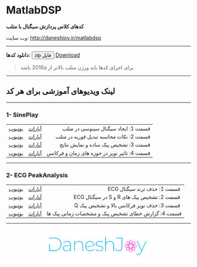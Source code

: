                                                               
# MatlabDSP
**کدهای کلاس پردازش سیگنال با متلب**


وب سایت: http://daneshjoy.ir/matlabdsp

--------------------

**دانلود کدها:** <button name="button" onclick="https://github.com/DaneshJoy/MatlabDSP/archive/master.zip">zip فایل</button> <a class="github-button" href="https://github.com/DaneshJoy/MatlabDSP/archive/master.zip" data-icon="octicon-cloud-download" data-size="large" aria-label="Download DaneshJoy/MatlabDSP on GitHub">Download</a>

> <p> &#x202b; برای اجرای کدها باید ورژن متلب بالاتر از 2016a باشد</p>

-------------------------------------

## لینک ویدیوهای آموزشی برای هر کد
-------------------------------------
  
### 1- SinePlay

||||
| :----: | :----: | -----: |
| [یوتیوب](https://youtu.be/Qfki1clmsPs) | [آپارات](https://www.aparat.com/v/kl1eE) | قسمت 1: ایجاد سیگنال سینوسی در متلب |
| [یوتیوب](https://youtu.be/27PBMl7l6sk) | [آپارات](https://www.aparat.com/v/oYOB7) | قسمت 2: نکات محاسبه تبدیل فوریه در متلب |
| [یوتیوب](https://youtu.be/yYXC3fu3Dpo) | [آپارات](https://www.aparat.com/v/B63Lo) | قسمت 3: تشخیص پیک ساده و نمایش نتایج |
| [یوتیوب](https://youtu.be/4_hRsE792kA) | [آپارات](https://www.aparat.com/v/iZROx) | قسمت 4: تاثیر نویز در حوزه های زمان و فرکانس |


-------------------------------------

### 2- ECG PeakAnalysis

||||
| :----: | :----: | -----: |
| [یوتیوب](https://youtu.be/c-qYhtngcjU) | [آپارات](https://www.aparat.com/v/ihHDt) |  &#x202b; قسمت 1: حذف ترند سیگنال ECG  |
| [یوتیوب](https://youtu.be/ASyLt3KfTBk) | [آپارات](https://www.aparat.com/v/qyzd2) |  &#x202b; قسمت 2: تشخیص پیک های R و S در سیگنال ECG  |
| [یوتیوب](https://youtu.be/a4GSkAt845E) | [آپارات](https://www.aparat.com/v/I8BkE) |  &#x202b; قسمت 3: حذف نویز فرکانس بالا و تشخیص پیک Q |
| [یوتیوب](https://youtu.be/BenNWPkpSoM) | [آپارات](https://www.aparat.com/v/zr1Tv) | قسمت 4: گزارش خطای تشخیص پیک و مشخصات زمانی پیک ها |
 
  
-------------------------------------

<p align="center">
  <a href="https://daneshjoy.ir">
    <img src="./res/DaneshJoy.png" width="300px" title="DaneshJoy" alt="DaneshJoy"> 
  </a>
</p>

